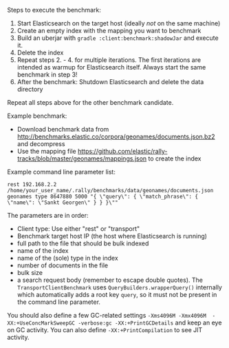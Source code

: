 Steps to execute the benchmark:

1. Start Elasticsearch on the target host (ideally *not* on the same machine)
2. Create an empty index with the mapping you want to benchmark
3. Build an uberjar with `gradle :client:benchmark:shadowJar` and execute it.
4. Delete the index
5. Repeat steps 2. - 4. for multiple iterations. The first iterations are intended as warmup for Elasticsearch itself. Always start the same benchmark in step 3!
4. After the benchmark: Shutdown Elasticsearch and delete the data directory

Repeat all steps above for the other benchmark candidate.

Example benchmark:

* Download benchmark data from http://benchmarks.elastic.co/corpora/geonames/documents.json.bz2 and decompress
* Use the mapping file https://github.com/elastic/rally-tracks/blob/master/geonames/mappings.json to create the index

Example command line parameter list:

```
rest 192.168.2.2 /home/your_user_name/.rally/benchmarks/data/geonames/documents.json geonames type 8647880 5000 "{ \"query\": { \"match_phrase\": { \"name\": \"Sankt Georgen\" } } }\""
```

The parameters are in order:

* Client type: Use either "rest" or "transport"
* Benchmark target host IP (the host where Elasticsearch is running)
* full path to the file that should be bulk indexed
* name of the index
* name of the (sole) type in the index 
* number of documents in the file
* bulk size
* a search request body (remember to escape double quotes). The `TransportClientBenchmark` uses `QueryBuilders.wrapperQuery()` internally which automatically adds a root key `query`, so it must not be present in the command line parameter. 
 
You should also define a few GC-related settings `-Xms4096M -Xmx4096M  -XX:+UseConcMarkSweepGC -verbose:gc -XX:+PrintGCDetails` and keep an eye on GC activity. You can also define `-XX:+PrintCompilation` to see JIT activity.
